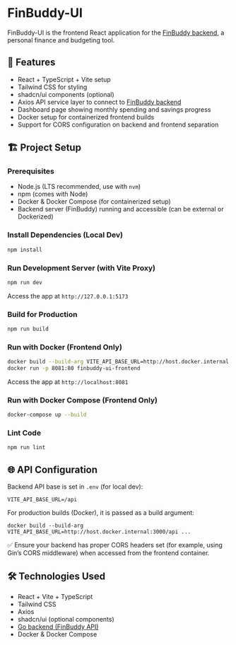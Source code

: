 # FinBuddy-UI

FinBuddy-UI is the frontend React application for the [FinBuddy backend](https://github.com/idilhaq/finbuddy), a personal finance and budgeting tool.

## 🚀 Features
- React + TypeScript + Vite setup
- Tailwind CSS for styling
- shadcn/ui components (optional)
- Axios API service layer to connect to [FinBuddy backend](https://github.com/idilhaq/finbuddy)
- Dashboard page showing monthly spending and savings progress
- Docker setup for containerized frontend builds
- Support for CORS configuration on backend and frontend separation

## 🏗 Project Setup

### Prerequisites
- Node.js (LTS recommended, use with `nvm`)
- npm (comes with Node)
- Docker & Docker Compose (for containerized setup)
- Backend server (FinBuddy) running and accessible (can be external or Dockerized)

### Install Dependencies (Local Dev)
```bash
npm install
```

### Run Development Server (with Vite Proxy)
```bash
npm run dev
```
Access the app at `http://127.0.0.1:5173`

### Build for Production
```bash
npm run build
```

### Run with Docker (Frontend Only)
```bash
docker build --build-arg VITE_API_BASE_URL=http://host.docker.internal:3000/api -t finbuddy-ui-frontend .
docker run -p 8081:80 finbuddy-ui-frontend
```
Access the app at `http://localhost:8081`

### Run with Docker Compose (Frontend Only)
```bash
docker-compose up --build
```

### Lint Code
```bash
npm run lint
```

## 🌐 API Configuration

Backend API base is set in `.env` (for local dev):
```
VITE_API_BASE_URL=/api
```

For production builds (Docker), it is passed as a build argument:
```
docker build --build-arg VITE_API_BASE_URL=http://host.docker.internal:3000/api ...
```

✅ Ensure your backend has proper CORS headers set (for example, using Gin’s CORS middleware) when accessed from the frontend container.

## 🛠 Technologies Used
- React + Vite + TypeScript
- Tailwind CSS
- Axios
- shadcn/ui (optional components)
- [Go backend (FinBuddy API)](https://github.com/idilhaq/finbuddy)
- Docker & Docker Compose